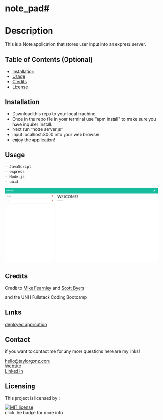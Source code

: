 # note_pad#

# Description

This is a Note application that stores user input into an express server.

## Table of Contents (Optional)


* [Installation](#installation)
* [Usage](#usage)
* [Credits](#credits)
* [License](#license)


## Installation

- Download this repo to your local machine.
- Once in the repo file in your terminal use "npm install" to make sure you have inquirer install.
- Next run "node server.js"
- input localhost:3000 into your web browser
- enjoy the application!



## Usage 

```
- JavaScript
- express
- Node.js
- uuid

```
![alt text](./assets/screenshot.png)




## Credits
Credit to [Mike Fearnley](https://michaelfearnley.com/) and [Scott Byers](https://github.com/switch120)

and the UNH Fullstack Coding Bootcamp

## Links 

[deployed application](https://sheltered-ocean-94535.herokuapp.com/notes)

## Contact

if you want to contact me for any more questions here are my links!

hello@taylorgonz.com
\
[Website](http://www.taylorgonz.com)
\
[Linked in](https://www.linkedin.com/in/taylorgonz/)

## Licensing
This project is licensed by : 

[![MIT license](https://img.shields.io/badge/License-MIT-blue.svg)](https://lbesson.mit-license.org/) \
click the badge for more info